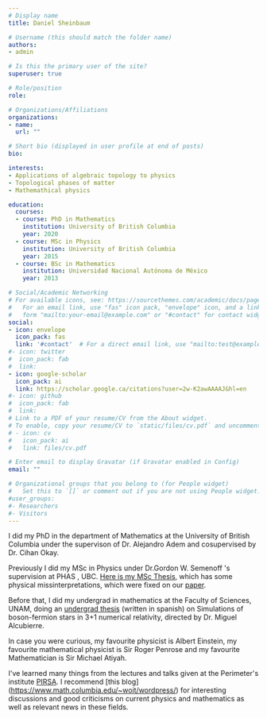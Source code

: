 ```yaml
---
# Display name
title: Daniel Sheinbaum

# Username (this should match the folder name)
authors:
- admin

# Is this the primary user of the site?
superuser: true

# Role/position
role: 

# Organizations/Affiliations
organizations:
- name: 
  url: ""

# Short bio (displayed in user profile at end of posts)
bio: 

interests:
- Applications of algebraic topology to physics
- Topological phases of matter
- Mathemathical physics

education:
  courses:
  - course: PhD in Mathematics
    institution: University of British Columbia
    year: 2020
  - course: MSc in Physics
    institution: University of British Columbia
    year: 2015
  - course: BSc in Mathematics
    institution: Universidad Nacional Autónoma de México
    year: 2013

# Social/Academic Networking
# For available icons, see: https://sourcethemes.com/academic/docs/page-builder/#icons
#   For an email link, use "fas" icon pack, "envelope" icon, and a link in the
#   form "mailto:your-email@example.com" or "#contact" for contact widget.
social:
- icon: envelope
  icon_pack: fas
  link: '#contact'  # For a direct email link, use "mailto:test@example.org".
#- icon: twitter
#  icon_pack: fab
#  link: 
- icon: google-scholar
  icon_pack: ai
  link: https://scholar.google.ca/citations?user=2w-K2awAAAAJ&hl=en
#- icon: github
#  icon_pack: fab
#  link: 
# Link to a PDF of your resume/CV from the About widget.
# To enable, copy your resume/CV to `static/files/cv.pdf` and uncomment the lines below.
# - icon: cv
#   icon_pack: ai
#   link: files/cv.pdf

# Enter email to display Gravatar (if Gravatar enabled in Config)
email: ""

# Organizational groups that you belong to (for People widget)
#   Set this to `[]` or comment out if you are not using People widget.
#user_groups:
#- Researchers
#- Visitors
---
```


I did my PhD in the department of Mathematics at the University of British Columbia under the supervison of Dr. Alejandro Adem and cosupervised by Dr. Cihan Okay.

Previously I did my MSc in Physics under Dr.Gordon W. Semenoff 's supervision at PHAS , UBC. [Here is my MSc Thesis](https://open.library.ubc.ca/cIRcle/collections/ubctheses/24/items/1.0166503), which has some physical missinterpretations, which were fixed on our [paper](https://link.springer.com/article/10.1007/JHEP11(2016)083).

Before that, I did my undergrad in mathematics at the Faculty of Sciences, UNAM, doing an [undergrad thesis](132.248.9.195/ptd2013/mayo/0694342/Index.html) (written in spanish) on Simulations of boson-fermion stars in 3+1 numerical relativity, directed by Dr. Miguel Alcubierre.

In case you were curious, my favourite physicist is Albert Einstein, my favourite mathematical physicist is Sir Roger Penrose and my favourite Mathematician is Sir Michael Atiyah.

I've learned many things from the lectures and talks given at the Perimeter's institute [PIRSA](http://pirsa.org/). I recommend [this blog] (https://www.math.columbia.edu/~woit/wordpress/) for interesting discussions and good criticisms on current physics and mathematics as well as relevant news in these fields.
